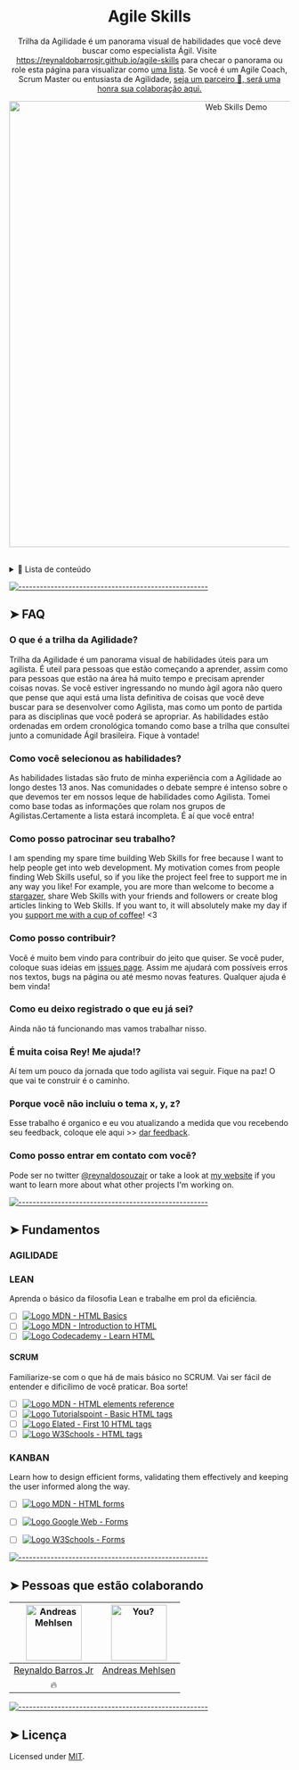 <!-- ⚠️ This README has been generated from the file(s) "blueprint.md" ⚠️--><h1 align="center">Agile Skills</h1>
<p align="center">
	Trilha da Agilidade é um panorama visual de habilidades que você deve buscar como especialista Ágil. Visite <a href="https://reynaldobarrosjr.github.io/agile-skills" target="_blank" aria-label="Link para a trilha Ágil">https://reynaldobarrosjr.github.io/agile-skills</a> para checar o panorama ou role esta página para visualizar como <a href="#-fundamentals" target="_blank" aria-label="Link para a lista de habilidades">uma lista</a>. Se você é um Agile Coach, Scrum Master ou entusiasta de Agilidade, <a href="https://github.com/reynaldobarrosjr/agile-skills/#seja-um-parceiro" aria-label="Become Agilizer link">seja um parceiro 🤩, será uma honra sua colaboração aqui.</a>
</p> 
<p align="center">
	<a href="http://andreasbm.github.io/web-skills" target="_blank">
		<img src="https://raw.githubusercontent.com/andreasbm/web-skills/master/demo.gif" alt="Web Skills Demo" width="800" />
	</a>
</p>
<br />
<details>
<summary>📖 Lista de conteúdo</summary>
<br />

[![-----------------------------------------------------](https://raw.githubusercontent.com/andreasbm/readme/master/assets/lines/colored.png)](#table-of-contents)

## ➤ Lista de conteúdo

* [➤ FAQ](#-faq)
	* [O que é a trilha da Agilidade?](#o-que-é-a-trilha-da-agilidade)
	* [Como você selecionou os temas da jornada?](#how-did-you-choose-the-skills)
	* [Como posso patrocinar seu trabalho?](#how-can-i-support-you)
	* [Como posso contribuir?](#como-posso-contribuir)
	* [Como mantenho o registro do que já aprendi?](#how-can-i-keep-track-of-what-skills-i-know)
	* [Tô bugado Rey! Me ajuda!](#i-am-overwhelmed-help-me)
	* [Why haven't you included XYZ Technology?](#why-havent-you-included-xyz-technology)
	* [What does the "experimental" banner mean?](#what-does-the-experimental-banner-mean)
	* [How can I get in contact with you?](#how-can-i-get-in-contact-with-you)
* [➤ Fundamentos](#-fundamentos)
	* [LEAN](#lean)
		*[lean Startup](#lean-startup)
	
* [➤ Accessibility](#-accessibility)
	* [The why](#the-why)
	* [Screen Readers](#screen-readers)
	* [Accessibility tree](#accessibility-tree)
		* [ARIA](#aria)
		* [Accessible HTML](#accessible-html)
			* [Alt text](#alt-text)
		* [Accessible CSS](#accessible-css)
	* [Accessible forms](#accessible-forms)
	* [UI States](#ui-states)
	* [Keyboard Accessibility](#keyboard-accessibility)
		* [Focus](#focus)
	* [Accessible Colors](#accessible-colors)
	* [Laws & Policies](#laws--policies)
		* [Audits](#audits)
* [➤ Web Components](#-web-components)
	* [Custom Elements](#custom-elements)
	* [HTML Templates](#html-templates)
	* [Shadow DOM](#shadow-dom)
		* [Shadow Parts](#shadow-parts)
		* [Slots](#slots)
	* [Best practices](#best-practices)
	* [Constructible Stylesheets](#constructible-stylesheets)
	* [Form Participation](#form-participation)

* [➤ Contributors](#-contributors)
* [➤ License](#-license)
</details>


[![-----------------------------------------------------](https://raw.githubusercontent.com/andreasbm/readme/master/assets/lines/colored.png)](#faq)

## ➤ FAQ

### O que é a trilha da Agilidade?

Trilha da Agilidade é um panorama visual de habilidades úteis para um agilista. É uteil para pessoas que estão começando a aprender, assim como para pessoas que estão na área há muito tempo e precisam aprender coisas novas. Se você estiver ingressando no mundo àgil agora não quero que pense que aqui está uma lista definitiva de coisas que você deve buscar para se desenvolver como Agilista, mas como um ponto de partida para as disciplinas que você poderá se apropriar. As habilidades estão ordenadas em ordem cronológica tomando como base a trilha que consultei junto a comunidade Ágil brasileira. Fique à vontade!


### Como você selecionou as habilidades?
		
As habilidades listadas são fruto de minha experiência com a Agilidade ao longo destes 13 anos. Nas comunidades o debate sempre é intenso sobre o que devemos ter em nossos leque de habilidades como Agilista. Tomei como base todas as informações que rolam nos grupos de Agilistas.Certamente a lista estará incompleta. É aí que você entra! 

### Como posso patrocinar seu trabalho?

I am spending my spare time building Web Skills for free because I want to help people get into web development. My motivation comes from people finding Web Skills useful, so if you like the project feel free to support me in any way you like! For example, you are more than welcome to become a [stargazer](https://github.com/andreasbm/web-skills/stargazers), share Web Skills with your friends and followers or create blog articles linking to Web Skills. If you want to, it will absolutely make my day if you [support me with a cup of coffee](https://www.buymeacoffee.com/AndreasMehlsen)! <3

### Como posso contribuir?
Você é muito bem vindo para contribuir do jeito que quiser. Se você puder, coloque suas ideias em [issues page](https://github.com/reynaldobarrosjr/agile-skills/issues). Assim me ajudará com possíveis erros nos textos, bugs na página ou até mesmo novas features. Qualquer ajuda é bem vinda!

### Como eu deixo registrado o que eu já sei?

Ainda não tá funcionando mas vamos trabalhar nisso.

### É muita coisa Rey! Me ajuda!?

Aí tem um pouco da jornada que todo agilista vai seguir. Fique na paz! O que vai te construir é o caminho. 

### Porque você não incluiu o tema x, y, z?

Esse trabalho é organico e eu vou atualizando a medida que vou recebendo seu feedback, coloque ele aqui >>  [dar feedback](https://github.com/reynaldobarrosjr/agile-skills/issues).


### Como posso entrar em contato com você?

Pode ser no twitter [@reynaldosouzajr](https://twitter.com/reynaldosouzajr) or take a look at [my website](https://andreasbm.github.io) if you want to learn more about what other projects I'm working on.


[![-----------------------------------------------------](https://raw.githubusercontent.com/andreasbm/readme/master/assets/lines/colored.png)](#fundamentals)

## ➤ Fundamentos

### AGILIDADE

### LEAN

Aprenda o básico da filosofia Lean e trabalhe em prol da eficiência.

* [ ] [<img style="margin-bottom: 0;" src="https://plus.google.com/_/favicon?domain_url=https%3A%2F%2Fdeveloper.mozilla.org" alt="Logo" /> MDN - HTML Basics](https://developer.mozilla.org/en-US/docs/Learn/Getting_started_with_the_web/HTML_basics)
* [ ] [<img style="margin-bottom: 0;" src="https://plus.google.com/_/favicon?domain_url=https%3A%2F%2Fdeveloper.mozilla.org" alt="Logo" /> MDN - Introduction to HTML](https://developer.mozilla.org/en-US/docs/Learn/HTML/Introduction_to_HTML)
* [ ] [<img style="margin-bottom: 0;" src="https://plus.google.com/_/favicon?domain_url=https%3A%2F%2Fwww.codecademy.com" alt="Logo" /> Codecademy - Learn HTML](https://www.codecademy.com/learn/learn-html)

#### SCRUM

Familiarize-se com o que há de mais básico no SCRUM. Vai ser fácil de entender e dificílimo de você praticar. Boa sorte!

* [ ] [<img style="margin-bottom: 0;" src="https://plus.google.com/_/favicon?domain_url=https%3A%2F%2Fdeveloper.mozilla.org" alt="Logo" /> MDN - HTML elements reference](https://developer.mozilla.org/en-US/docs/Web/HTML/Element)
* [ ] [<img style="margin-bottom: 0;" src="https://plus.google.com/_/favicon?domain_url=https%3A%2F%2Fwww.tutorialspoint.com" alt="Logo" /> Tutorialspoint - Basic HTML tags](https://www.tutorialspoint.com/html/html_basic_tags.htm)
* [ ] [<img style="margin-bottom: 0;" src="https://plus.google.com/_/favicon?domain_url=https%3A%2F%2Fwww.elated.com" alt="Logo" /> Elated - First 10 HTML tags](https://www.elated.com/first-10-html-tags/)
* [ ] [<img style="margin-bottom: 0;" src="https://plus.google.com/_/favicon?domain_url=https%3A%2F%2Fwww.w3schools.com" alt="Logo" /> W3Schools - HTML tags](https://www.w3schools.com/tags/ref_byfunc.asp)

### KANBAN

Learn how to design efficient forms, validating them effectively and keeping the user informed along the way.

* [ ] [<img style="margin-bottom: 0;" src="https://plus.google.com/_/favicon?domain_url=https%3A%2F%2Fdeveloper.mozilla.org" alt="Logo" /> MDN - HTML forms](https://developer.mozilla.org/en-US/docs/Learn/HTML/Forms)
* [ ] [<img style="margin-bottom: 0;" src="https://plus.google.com/_/favicon?domain_url=https%3A%2F%2Fdevelopers.google.com" alt="Logo" /> Google Web - Forms](https://developers.google.com/web/fundamentals/design-and-ux/input/forms/)
* [ ] [<img style="margin-bottom: 0;" src="https://plus.google.com/_/favicon?domain_url=https%3A%2F%2Fwww.w3schools.com" alt="Logo" /> W3Schools - Forms](https://www.w3schools.com/html/html_forms.asp)


[![-----------------------------------------------------](https://raw.githubusercontent.com/andreasbm/readme/master/assets/lines/colored.png)](#contributors)

## ➤ Pessoas que estão colaborando
	

| [<img alt="Andreas Mehlsen" src="https://avatars1.githubusercontent.com/u/6267397?s=460&v=4" width="100">](https://twitter.com/andreasmehlsen) | [<img alt="You?" src="https://joeschmoe.io/api/v1/random" width="100">](https://github.com/andreasbm/readme/blob/master/CONTRIBUTING.md) |
|:--------------------------------------------------:|:--------------------------------------------------:|
| [Reynaldo Barros Jr](#) |  [Andreas Mehlsen](https://twitter.com/andreasmehlsen) |
| 🔥                                               |                                                  |


[![-----------------------------------------------------](https://raw.githubusercontent.com/andreasbm/readme/master/assets/lines/colored.png)](#license)

## ➤ Licença
	
Licensed under [MIT](https://github.com/reynaldobarrosjr/agile-skills).
